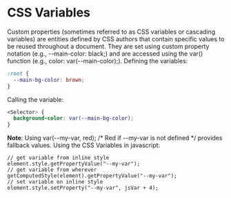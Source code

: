 # CSS Variables

Custom properties (sometimes referred to as CSS variables or cascading variables) are entities defined by CSS authors that contain specific values to be reused throughout a document. They are set using custom property notation (e.g., --main-color: black;) and are accessed using the var() function (e.g., color: var(--main-color);).
Defining the variables:
```css
:root {
  --main-bg-color: brown;
}
```
Calling the variable:
```css
<Selector> {
  background-color: var(--main-bg-color);
}
```
**Note**: Using var(--my-var, red); /* Red if --my-var is not defined */ provides fallback values.
Using the CSS Variables in javascript:
```javascreipt
// get variable from inline style
element.style.getPropertyValue("--my-var");
// get variable from wherever
getComputedStyle(element).getPropertyValue("--my-var");
// set variable on inline style
element.style.setProperty("--my-var", jsVar + 4);
```

